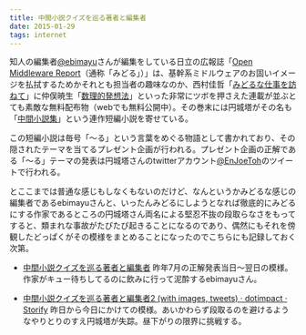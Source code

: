 ```yaml
---
title: 中間小説クイズを巡る著者と編集者
date: 2015-01-29
tags: internet
---
```


知人の編集者[@ebimayu](https://twitter.com/ebimayu)さんが編集をしている日立の広報誌「[Open Middleware Report](http://www.hitachi.co.jp/Prod/comp/soft1/omr/)（通称「みどる」）」は、基幹系ミドルウェアのお固いイメージを払拭するためかそれとも担当者の趣味なのか、西村佳哲「[みどるな仕事を訪ねて](http://www.hitachi.co.jp/Prod/comp/soft1/omr/vol69/job/index.html)」に仲俣暁生「[数理的発想法](http://www.hitachi.co.jp/Prod/comp/soft1/omr/mathematical/index.html)」といった非常にツボを押さえた連載が並ぶとても素敵な無料配布物（webでも無料公開中）。その巻末には円城塔がその名も「[中間小説集](http://www.hitachi.co.jp/Prod/comp/soft1/omr/novel/index.html)」という連作短編小説を寄せている。

この短編小説は毎号「〜る」という言葉をめぐる物語として書かれており、その隠されたテーマを当てるプレゼント企画が行われる。プレゼント企画の正解である「〜る」テーマの発表は円城塔さんのtwitterアカウント[@EnJoeToh](https://twitter.com/EnJoeToh)のツイートで行われる。

とここまでは普通な感じもしなくもないのだけど、なんというかみどるな感じの編集者であるebimayuさんと、いったんみどるにしようとなれば徹底的にみどるにする作家であるところの円城塔さん両名による堅忍不抜の段取らなさをもってすると、類まれな事故がたびたび起きることになるのであり、偶然にもそれを傍観したどっぱくがその模様をまとめることになったのでこちらにも記録しておく次第。

* [中間小説クイズを巡る著者と編集者](https://storify.com/dotimpact/story-1)
昨年7月の正解発表当日〜翌日の模様。作家がキュー待ちしてるのに飲みに行って泥酔するebimayuさん。

* [中間小説クイズを巡る著者と編集者2 (with images, tweets) · dotimpact · Storify](https://storify.com/dotimpact/2)
昨日から今日にかけての模様。あいかわらず段取るのを避けるようなやりとりのすえ円城塔が失踪。昼下がりの限界に挑戦する。